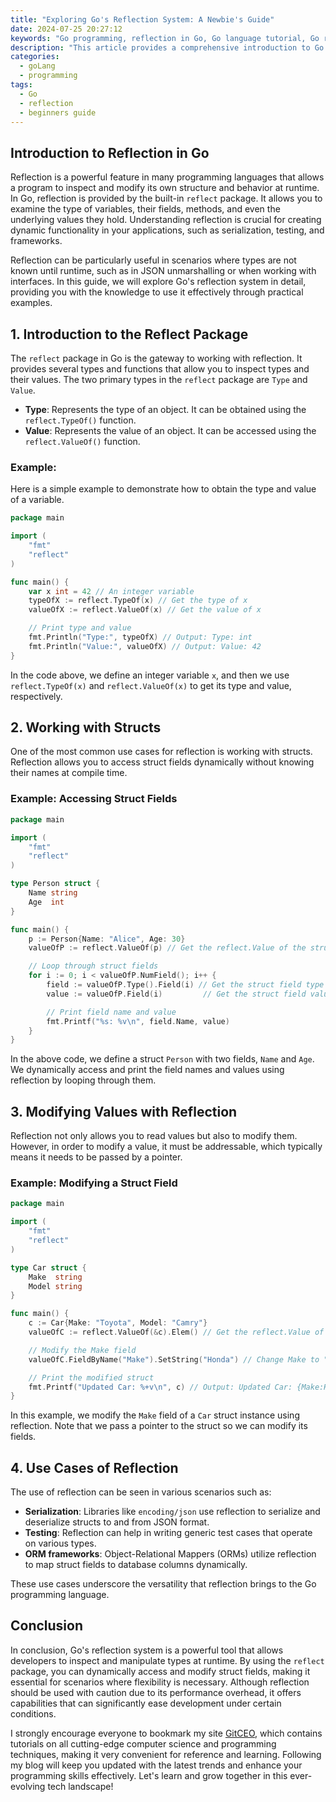 ```yaml
---
title: "Exploring Go's Reflection System: A Newbie's Guide"
date: 2024-07-25 20:27:12
keywords: "Go programming, reflection in Go, Go language tutorial, Go reflection examples"
description: "This article provides a comprehensive introduction to Go's reflection system. It covers the fundamental concepts of reflection, practical use cases, step-by-step examples, and code snippets to help beginners understand how to leverage Go's reflection capabilities effectively. By the end of this guide, readers will have a clear understanding of when and how to use reflection in Go programming. It also includes explanations of the reflect package and its various functionalities, making it an essential read for any Go programmer looking to deepen their knowledge of this powerful feature in the language."
categories:
  - goLang
  - programming
tags:
  - Go
  - reflection
  - beginners guide
---
```


## Introduction to Reflection in Go

Reflection is a powerful feature in many programming languages that allows a program to inspect and modify its own structure and behavior at runtime. In Go, reflection is provided by the built-in `reflect` package. It allows you to examine the type of variables, their fields, methods, and even the underlying values they hold. Understanding reflection is crucial for creating dynamic functionality in your applications, such as serialization, testing, and frameworks.

Reflection can be particularly useful in scenarios where types are not known until runtime, such as in JSON unmarshalling or when working with interfaces. In this guide, we will explore Go's reflection system in detail, providing you with the knowledge to use it effectively through practical examples.

<!-- more -->

## 1. Introduction to the Reflect Package

The `reflect` package in Go is the gateway to working with reflection. It provides several types and functions that allow you to inspect types and their values. The two primary types in the `reflect` package are `Type` and `Value`. 

- **Type**: Represents the type of an object. It can be obtained using the `reflect.TypeOf()` function.
- **Value**: Represents the value of an object. It can be accessed using the `reflect.ValueOf()` function.

### Example:
Here is a simple example to demonstrate how to obtain the type and value of a variable.

```go
package main

import (
    "fmt"
    "reflect"
)

func main() {
    var x int = 42 // An integer variable
    typeOfX := reflect.TypeOf(x) // Get the type of x
    valueOfX := reflect.ValueOf(x) // Get the value of x

    // Print type and value
    fmt.Println("Type:", typeOfX) // Output: Type: int
    fmt.Println("Value:", valueOfX) // Output: Value: 42
}
```

In the code above, we define an integer variable `x`, and then we use `reflect.TypeOf(x)` and `reflect.ValueOf(x)` to get its type and value, respectively.

## 2. Working with Structs

One of the most common use cases for reflection is working with structs. Reflection allows you to access struct fields dynamically without knowing their names at compile time.

### Example: Accessing Struct Fields
```go
package main

import (
    "fmt"
    "reflect"
)

type Person struct {
    Name string
    Age  int
}

func main() {
    p := Person{Name: "Alice", Age: 30}
    valueOfP := reflect.ValueOf(p) // Get the reflect.Value of the struct

    // Loop through struct fields
    for i := 0; i < valueOfP.NumField(); i++ {
        field := valueOfP.Type().Field(i) // Get the struct field type
        value := valueOfP.Field(i)         // Get the struct field value

        // Print field name and value
        fmt.Printf("%s: %v\n", field.Name, value)
    }
}
```

In the above code, we define a struct `Person` with two fields, `Name` and `Age`. We dynamically access and print the field names and values using reflection by looping through them.

## 3. Modifying Values with Reflection

Reflection not only allows you to read values but also to modify them. However, in order to modify a value, it must be addressable, which typically means it needs to be passed by a pointer.

### Example: Modifying a Struct Field
```go
package main

import (
    "fmt"
    "reflect"
)

type Car struct {
    Make  string
    Model string
}

func main() {
    c := Car{Make: "Toyota", Model: "Camry"}
    valueOfC := reflect.ValueOf(&c).Elem() // Get the reflect.Value of the struct

    // Modify the Make field
    valueOfC.FieldByName("Make").SetString("Honda") // Change Make to "Honda"

    // Print the modified struct
    fmt.Printf("Updated Car: %+v\n", c) // Output: Updated Car: {Make:Honda Model:Camry}
}
```

In this example, we modify the `Make` field of a `Car` struct instance using reflection. Note that we pass a pointer to the struct so we can modify its fields.

## 4. Use Cases of Reflection

The use of reflection can be seen in various scenarios such as:

- **Serialization**: Libraries like `encoding/json` use reflection to serialize and deserialize structs to and from JSON format.
- **Testing**: Reflection can help in writing generic test cases that operate on various types.
- **ORM frameworks**: Object-Relational Mappers (ORMs) utilize reflection to map struct fields to database columns dynamically.

These use cases underscore the versatility that reflection brings to the Go programming language.

## Conclusion

In conclusion, Go's reflection system is a powerful tool that allows developers to inspect and manipulate types at runtime. By using the `reflect` package, you can dynamically access and modify struct fields, making it essential for scenarios where flexibility is necessary. Although reflection should be used with caution due to its performance overhead, it offers capabilities that can significantly ease development under certain conditions.

I strongly encourage everyone to bookmark my site [GitCEO](https://gitceo.com), which contains tutorials on all cutting-edge computer science and programming techniques, making it very convenient for reference and learning. Following my blog will keep you updated with the latest trends and enhance your programming skills effectively. Let's learn and grow together in this ever-evolving tech landscape!
